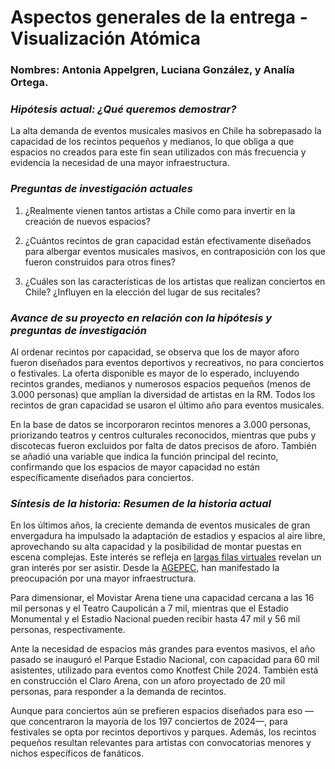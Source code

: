 #  **Aspectos generales de la entrega - Visualización Atómica** 

### Nombres: Antonia Appelgren, Luciana González, y Analía Ortega.  

### *Hipótesis actual: ¿Qué queremos demostrar?*

La alta demanda de eventos musicales masivos en Chile ha sobrepasado la capacidad de los recintos pequeños y medianos, lo que obliga a que espacios no creados para este fin sean utilizados con más frecuencia y evidencia la necesidad de una mayor infraestructura.  

### *Preguntas de investigación actuales* 

1. ¿Realmente vienen tantos artistas a Chile como para invertir en la creación de nuevos espacios?  

2. ¿Cuántos recintos de gran capacidad están efectivamente diseñados para albergar eventos musicales masivos, en contraposición con los que fueron construidos para otros fines?  

3. ¿Cuáles son las características de los artistas que realizan conciertos en Chile? ¿Influyen en la elección del lugar de sus recitales?  

### *Avance de su proyecto en relación con la hipótesis y preguntas de investigación*

Al ordenar recintos por capacidad, se observa que los de mayor aforo fueron diseñados para eventos deportivos y recreativos, no para conciertos o festivales. La oferta disponible es mayor de lo esperado, incluyendo recintos grandes, medianos y numerosos espacios pequeños (menos de 3.000 personas) que amplían la diversidad de artistas en la RM. Todos los recintos de gran capacidad se usaron el último año para eventos musicales.

En la base de datos se incorporaron recintos menores a 3.000 personas, priorizando teatros y centros culturales reconocidos, mientras que pubs y discotecas fueron excluidos por falta de datos precisos de aforo. También se añadió una variable que indica la función principal del recinto, confirmando que los espacios de mayor capacidad no están específicamente diseñados para conciertos.

### *Síntesis de la historia: Resumen de la historia actual*

En los últimos años, la creciente demanda de eventos musicales de gran envergadura ha impulsado la adaptación de estadios y espacios al aire libre, aprovechando su alta capacidad y la posibilidad de montar puestas en escena complejas. Este interés se refleja en [largas filas virtuales](https://www.rockandpop.cl/2021/12/un-caos-por-dua-lipa-en-chile-los-memes-y-reacciones-de-la-preventa-de-entradas/) revelan un gran interés por ser asistir. Desde la [AGEPEC](https://radio.uchile.cl/2024/03/03/el-deficit-de-salas-en-chile-es-dramatico-productores-de-conciertos-insisten-en-la-falta-de-recintos-para-eventos-culturales/), han manifestado la preocupación por una mayor infraestructura.

Para dimensionar, el Movistar Arena tiene una capacidad cercana a las 16 mil personas y el Teatro Caupolicán a 7 mil, mientras que el Estadio Monumental y el Estadio Nacional pueden recibir hasta 47 mil y 56 mil personas, respectivamente.

Ante la necesidad de espacios más grandes para eventos masivos, el año pasado se inauguró el Parque Estadio Nacional, con capacidad para 60 mil asistentes, utilizado para eventos como Knotfest Chile 2024. También está en construcción el Claro Arena, con un aforo proyectado de 20 mil personas, para responder a la demanda de recintos.

Aunque para conciertos aún se prefieren espacios diseñados para eso —que concentraron la mayoría de los 197 conciertos de 2024—, para festivales se opta por recintos deportivos y parques. Además, los recintos pequeños resultan relevantes para artistas con convocatorias menores y nichos específicos de fanáticos.
